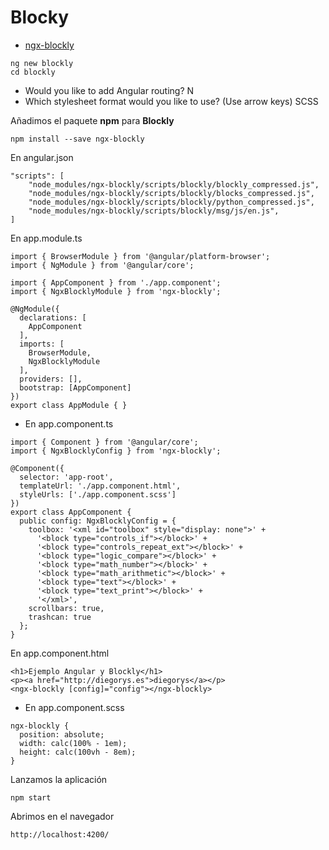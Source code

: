 # Blocky

- [ngx-blockly](https://www.npmjs.com/package/ngx-blockly)

```
ng new blockly
cd blockly
```
- Would you like to add Angular routing? N
- Which stylesheet format would you like to use? (Use arrow keys) SCSS

Añadimos el paquete **npm** para **Blockly**

```
npm install --save ngx-blockly
```
En angular.json
```
"scripts": [
    "node_modules/ngx-blockly/scripts/blockly/blockly_compressed.js",
    "node_modules/ngx-blockly/scripts/blockly/blocks_compressed.js",
    "node_modules/ngx-blockly/scripts/blockly/python_compressed.js",
    "node_modules/ngx-blockly/scripts/blockly/msg/js/en.js",
]
```
En app.module.ts
```
import { BrowserModule } from '@angular/platform-browser';
import { NgModule } from '@angular/core';

import { AppComponent } from './app.component';
import { NgxBlocklyModule } from 'ngx-blockly';

@NgModule({
  declarations: [
    AppComponent
  ],
  imports: [
    BrowserModule,
    NgxBlocklyModule
  ],
  providers: [],
  bootstrap: [AppComponent]
})
export class AppModule { }
```
- En app.component.ts
```
import { Component } from '@angular/core';
import { NgxBlocklyConfig } from 'ngx-blockly';

@Component({
  selector: 'app-root',
  templateUrl: './app.component.html',
  styleUrls: ['./app.component.scss']
})
export class AppComponent {
  public config: NgxBlocklyConfig = {
    toolbox: '<xml id="toolbox" style="display: none">' +
      '<block type="controls_if"></block>' +
      '<block type="controls_repeat_ext"></block>' +
      '<block type="logic_compare"></block>' +
      '<block type="math_number"></block>' +
      '<block type="math_arithmetic"></block>' +
      '<block type="text"></block>' +
      '<block type="text_print"></block>' +
      '</xml>',
    scrollbars: true,
    trashcan: true
  };
}
```
En app.component.html
```
<h1>Ejemplo Angular y Blockly</h1>
<p><a href="http://diegorys.es">diegorys</a></p>
<ngx-blockly [config]="config"></ngx-blockly>
```
- En app.component.scss
```
ngx-blockly {
  position: absolute;
  width: calc(100% - 1em);
  height: calc(100vh - 8em);
}
```
Lanzamos la aplicación
```
npm start
```
Abrimos en el navegador
```
http://localhost:4200/
```